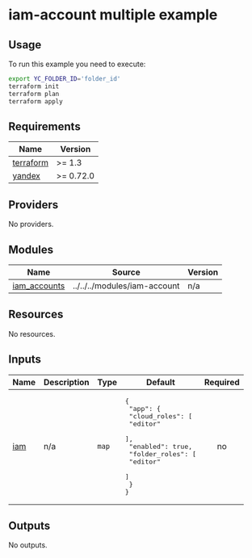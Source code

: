 # iam-account multiple example

## Usage

To run this example you need to execute:

```bash
export YC_FOLDER_ID='folder_id'
terraform init
terraform plan
terraform apply
```

<!-- BEGINNING OF PRE-COMMIT-TERRAFORM DOCS HOOK -->
## Requirements

| Name | Version |
|------|---------|
| <a name="requirement_terraform"></a> [terraform](#requirement\_terraform) | >= 1.3 |
| <a name="requirement_yandex"></a> [yandex](#requirement\_yandex) | >= 0.72.0 |

## Providers

No providers.

## Modules

| Name | Source | Version |
|------|--------|---------|
| <a name="module_iam_accounts"></a> [iam\_accounts](#module\_iam\_accounts) | ../../../modules/iam-account | n/a |

## Resources

No resources.

## Inputs

| Name | Description | Type | Default | Required |
|------|-------------|------|---------|:--------:|
| <a name="input_iam"></a> [iam](#input\_iam) | n/a | `map` | <pre>{<br/>  "app": {<br/>    "cloud_roles": [<br/>      "editor"<br/>    ],<br/>    "enabled": true,<br/>    "folder_roles": [<br/>      "editor"<br/>    ]<br/>  }<br/>}</pre> | no |

## Outputs

No outputs.
<!-- END OF PRE-COMMIT-TERRAFORM DOCS HOOK -->

